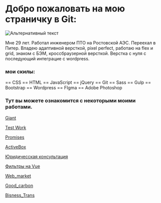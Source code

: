 # Добро пожаловать на мою страничку в Git:

![Альтернативный текст](https://sun9-15.userapi.com/zmo0OyjmhC7kbn_WJHpLOBNhMH3vlEblGao62g/Kw1SHLteaG8.jpg)

Мне 29 лет. Работал инженером ПТО на Ростовской АЭС. Переехал в Питер.
Владею адаптивной версткой, pixel perfect, работаю на flex и grid, знаком с БЭМ, кроссбраузерной версткой.
Верстка с нуля с последующий интеграцие с wordpress.

### мои скилы:

 == CSS == HTML == JavaScript == jQuery == Git == Sass == Gulp == Bootstrap == Wordpress == FIgma == Adobe Photoshop

### Тут вы можете ознакомится с некоторыми моими работами.

[Giant](https://lunyak.github.io/Giant "1")

[Test Work](https://lunyak.github.io/Test_work/ "2")

[Promises](https://lunyak.github.io/Love "3")

[ActiveBox](https://lunyak.github.io/ActiveBox "4")

[Юридичесская консультация](https://lunyak.github.io/lawyers "5")

[Фильтры на Vue](https://lunyak.github.io/WorklVue/ "6")

[Web_market](https://lunyak.github.io/Web_market/ "7")

[Good_carbon](https://Lunyak.github.io/Carbon/ "8")

[Bisness_Trans](https://lunyak.github.io/Bisness_Trans/ "9")



